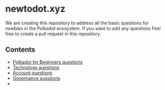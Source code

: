# newtodot.xyz
We are creating this repository to address all the basic questions for newbies in the Polkadot ecosystem. If you want to add any questions Feel free to create a pull request in this repository. 



## Contents
- [Polkadot for Beginners questions](#polkadot-for-beginners)
- [Technology questions](#technology-questions)
- [Account questions](#account)
- [Governance questions](#governance-questions)
- 
